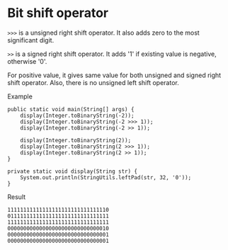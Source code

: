 # Bit shift operator

`>>>` is a unsigned right shift operator. It also adds zero to the most significant digit.

`>>` is a signed right shift operator. It adds '1' if existing value is negative, otherwise '0'.

For positive value, it gives same value for both unsigned and signed right shift operator. Also, there is no unsigned left shift operator.

Example

```
public static void main(String[] args) {
    display(Integer.toBinaryString(-2));
    display(Integer.toBinaryString(-2 >>> 1));
    display(Integer.toBinaryString(-2 >> 1));

    display(Integer.toBinaryString(2));
    display(Integer.toBinaryString(2 >>> 1));
    display(Integer.toBinaryString(2 >> 1));
}

private static void display(String str) {
    System.out.println(StringUtils.leftPad(str, 32, '0'));
}
```

Result

```
11111111111111111111111111111110
01111111111111111111111111111111
11111111111111111111111111111111
00000000000000000000000000000010
00000000000000000000000000000001
00000000000000000000000000000001
```